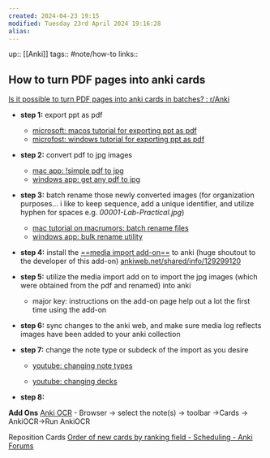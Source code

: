 ```yaml
---
created: 2024-04-23 19:15 
modified: Tuesday 23rd April 2024 19:16:28
alias: 
---
```

up::  [[Anki]]
tags:: #note/how-to 
links::
## How to turn PDF pages into anki cards
[Is it possible to turn PDF pages into anki cards in batches? : r/Anki](https://www.reddit.com/r/Anki/comments/mufglx/is_it_possible_to_turn_pdf_pages_into_anki_cards/)

- **step 1:** export ppt as pdf
    - [microsoft: macos tutorial for exporting ppt as pdf](https://support.microsoft.com/en-us/office/save-powerpoint-presentations-as-pdf-files-9b5c786b-9c6e-4fe6-81f6-9372f77c47c8#OfficeVersion=macOS)
    - [microfost: windows tutorial for exporting ppt as pdf](https://support.microsoft.com/en-us/office/save-powerpoint-presentations-as-pdf-files-9b5c786b-9c6e-4fe6-81f6-9372f77c47c8#OfficeVersion=Windows)
        
- **step 2:** convert pdf to jpg images
    - [mac app: !simple pdf to jpg](https://apps.apple.com/us/app/simple-pdf-to-jpg/id1087705047?mt=12)
    - [windows app: get any pdf to jpg](https://www.microsoft.com/en-us/p/any-pdf-to-jpg-pdf-to-jpeg-pdf-to-png-pdf-to-images-converter/9ngv3rrb3zk2?activetab=pivot:overviewtab)
        
- **step 3:** batch rename those newly converted images (for organization purposes... i like to keep sequence, add a unique identifier, and utilize hyphen for spaces e.g. _00001-Lab-Practical.jpg_)
    - [mac tutorial on macrumors: batch rename files](https://www.macrumors.com/how-to/batch-rename-files-in-macos/)
    - [windows app: bulk rename utility](https://www.bulkrenameutility.co.uk/)
        
- **step 4:** install the [==media import add-on==](https://ankiweb.net/shared/info/1531997860) to anki (huge shoutout to the developer of this add-on) [ankiweb.net/shared/info/129299120](https://ankiweb.net/shared/info/129299120)
    
- **step 5:** utilize the media import add on to import the jpg images (which were obtained from the pdf and renamed) into anki
    
    - major key: instructions on the add-on page help out a lot the first time using the add-on
        
- **step 6:** sync changes to the anki web, and make sure media log reflects images have been added to your anki collection
    
- **step 7:** change the note type or subdeck of the import as you desire
    
    - [youtube: changing note types](https://www.youtube.com/watch?v=AWWJTHt9UIk)
        
    - [youtube: changing decks](https://www.youtube.com/watch?v=V_tTfNGG8aE)
        
- **step 8:** 


**Add Ons**
[Anki OCR](https://ankiweb.net/shared/info/546383173)
	- Browser -> select the note(s) -> toolbar ->Cards -> AnkiOCR->Run AnkiOCR

Reposition Cards
[Order of new cards by ranking field - Scheduling - Anki Forums](https://forums.ankiweb.net/t/order-of-new-cards-by-ranking-field/12202/4)